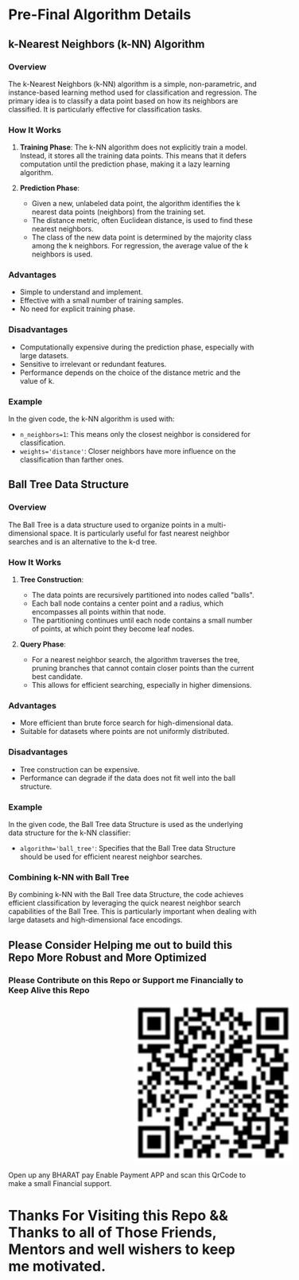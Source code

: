 # Pre-Final Algorithm Details 

## k-Nearest Neighbors (k-NN) Algorithm

### Overview
The k-Nearest Neighbors (k-NN) algorithm is a simple, non-parametric, and instance-based learning method used for classification and regression. The primary idea is to classify a data point based on how its neighbors are classified. It is particularly effective for classification tasks.

### How It Works
1. **Training Phase**: The k-NN algorithm does not explicitly train a model. Instead, it stores all the training data points. This means that it defers computation until the prediction phase, making it a lazy learning algorithm.
   
2. **Prediction Phase**:
    - Given a new, unlabeled data point, the algorithm identifies the k nearest data points (neighbors) from the training set.
    - The distance metric, often Euclidean distance, is used to find these nearest neighbors.
    - The class of the new data point is determined by the majority class among the k neighbors. For regression, the average value of the k neighbors is used.

### Advantages
- Simple to understand and implement.
- Effective with a small number of training samples.
- No need for explicit training phase.

### Disadvantages
- Computationally expensive during the prediction phase, especially with large datasets.
- Sensitive to irrelevant or redundant features.
- Performance depends on the choice of the distance metric and the value of k.

### Example
In the given code, the k-NN algorithm is used with:
- `n_neighbors=1`: This means only the closest neighbor is considered for classification.
- `weights='distance'`: Closer neighbors have more influence on the classification than farther ones.

## Ball Tree Data Structure

### Overview
The Ball Tree is a data structure used to organize points in a multi-dimensional space. It is particularly useful for fast nearest neighbor searches and is an alternative to the k-d tree.

### How It Works
1. **Tree Construction**:
    - The data points are recursively partitioned into nodes called "balls".
    - Each ball node contains a center point and a radius, which encompasses all points within that node.
    - The partitioning continues until each node contains a small number of points, at which point they become leaf nodes.

2. **Query Phase**:
    - For a nearest neighbor search, the algorithm traverses the tree, pruning branches that cannot contain closer points than the current best candidate.
    - This allows for efficient searching, especially in higher dimensions.

### Advantages
- More efficient than brute force search for high-dimensional data.
- Suitable for datasets where points are not uniformly distributed.

### Disadvantages
- Tree construction can be expensive.
- Performance can degrade if the data does not fit well into the ball structure.

### Example
In the given code, the Ball Tree data Structure is used as the underlying data structure for the k-NN classifier:
- `algorithm='ball_tree'`: Specifies that the Ball Tree data Structure should be used for efficient nearest neighbor searches.

### Combining k-NN with Ball Tree
By combining k-NN with the Ball Tree data Structure, the code achieves efficient classification by leveraging the quick nearest neighbor search capabilities of the Ball Tree. This is particularly important when dealing with large datasets and high-dimensional face encodings.



## Please Consider Helping me out to build this Repo More Robust and More Optimized 
### Please Contribute on this Repo or Support me Financially to Keep Alive this Repo


<img src="QrCode.svg" style="border-radius: 10px; background-color: white; width:320px; margin:0 50%; aline-self:centre;">

Open up any BHARAT pay Enable Payment APP and scan this QrCode to make a small Financial support.

# Thanks For Visiting this Repo && Thanks to all of Those Friends, Mentors and well wishers to keep me motivated. 

